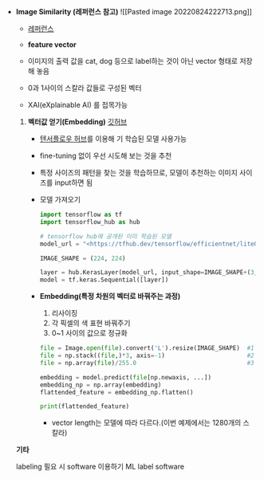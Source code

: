 -   **Image Similarity (레퍼런스 참고)**
 ![[Pasted image 20220824222713.png]]

    -   [레퍼런스](https://towardsdatascience.com/image-similarity-with-deep-learning-c17d83068f59)
        
    -   ****feature vector****
        
    -   이미지의 출력 값을 cat, dog 등으로 label하는 것이 아닌 vector 형태로 저장해 놓음
        
    -   0과 1사이의 스칼라 값들로 구성된 벡터
        
    -   XAI(eXplainable AI) 를 접목가능
        
    
    1.  **벡터값 얻기(Embedding)** [깃허브](https://gist.github.com/SaschaHeyer/223d8b0b04395462f68f05519f516bcf#file-model-py)
        -   [텐서플로우 허브](https://tfhub.dev/s?module-type=image-feature-vector)를 이용해 기 학습된 모델 사용가능
            
        -   fine-tuning 없이 우선 시도해 보는 것을 추천
            
        -   특정 사이즈의 패턴을 찾는 것을 학습하므로, 모델이 추천하는 이미지 사이즈를 input하면 됨
            
        -   모델 가져오기
            
            ```python
            import tensorflow as tf
            import tensorflow_hub as hub
            
            # tensorflow hub에 공개된 이미 학습된 모델
            model_url = "<https://tfhub.dev/tensorflow/efficientnet/lite0/feature-vector/2>"
            
            IMAGE_SHAPE = (224, 224)
            
            layer = hub.KerasLayer(model_url, input_shape=IMAGE_SHAPE+(3,))
            model = tf.keras.Sequential([layer])
            ```
            
        -   **Embedding(특정 차원의 벡터로 바꿔주는 과정)**
            
            1.  리사이징
            2.  각 픽셀의 색 표현 바꿔주기
            3.  0~1 사이의 값으로 정규화
            
            ```python
            file = Image.open(file).convert('L').resize(IMAGE_SHAPE)  #1
            file = np.stack((file,)*3, axis=-1)                       #2
            file = np.array(file)/255.0                               #3
            
            embedding = model.predict(file[np.newaxis, ...])
            embedding_np = np.array(embedding)
            flattended_feature = embedding_np.flatten()
            
            print(flattended_feature)
            ```
            
            -   vector length는 모델에 따라 다르다.(이번 예제에서는 1280개의 스칼라)
            
    
    **기타**
    
    labeling 필요 시 software 이용하기 ML label software 